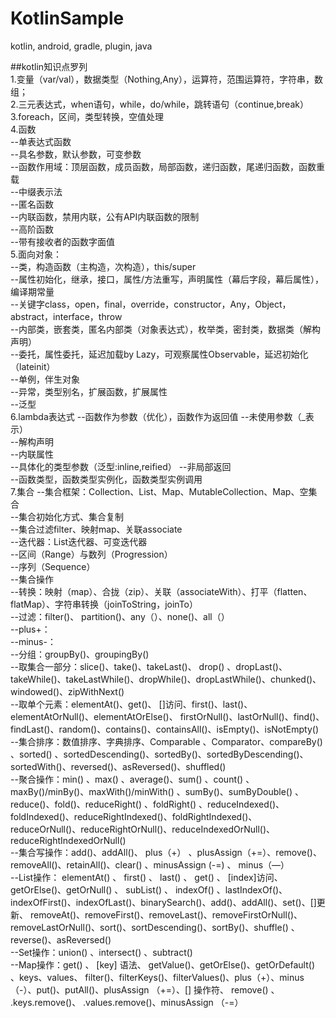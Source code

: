 # KotlinSample
kotlin, android, gradle, plugin, java

##kotlin知识点罗列  
1.变量（var/val），数据类型（Nothing,Any），运算符，范围运算符，字符串，数组；  
2.三元表达式，when语句，while，do/while，跳转语句（continue,break）  
3.foreach，区间，类型转换，空值处理  
4.函数  
  --单表达式函数  
  --具名参数，默认参数，可变参数  
  --函数作用域：顶层函数，成员函数，局部函数，递归函数，尾递归函数，函数重载  
  --中缀表示法  
  --匿名函数  
  --内联函数，禁用内联，公有API内联函数的限制  
  --高阶函数  
  --带有接收者的函数字面值  
5.面向对象：  
  --类，构造函数（主构造，次构造），this/super  
  --属性初始化，继承，接口，属性/方法重写，声明属性（幕后字段，幕后属性），编译期常量  
  --关键字class，open，final，override，constructor，Any，Object，abstract，interface，throw  
  --内部类，嵌套类，匿名内部类（对象表达式），枚举类，密封类，数据类（解构声明）  
  --委托，属性委托，延迟加载by Lazy，可观察属性Observable，延迟初始化（lateinit）  
  --单例，伴生对象  
  --异常，类型别名，扩展函数，扩展属性  
  --泛型  
6.lambda表达式
  --函数作为参数（优化），函数作为返回值
  --未使用参数（_表示）  
  --解构声明  
  --内联属性  
  --具体化的类型参数（泛型:inline,reified）
  --非局部返回  
  --函数类型，函数类型实例化，函数类型实例调用  
7.集合
  --集合框架：Collection、List、Map、MutableCollection、Map、空集合  
  --集合初始化方式、集合复制  
  --集合过滤filter、映射map、关联associate  
  --迭代器：List迭代器、可变迭代器  
  --区间（Range）与数列（Progression）  
  --序列（Sequence）  
  --集合操作  
    --转换：映射（map）、合拢（zip）、关联（associateWith）、打平（flatten、flatMap）、字符串转换（joinToString，joinTo）  
    --过滤：filter()、 partition()、any（）、none()、all（）  
    --plus+：  
    --minus-：  
    --分组：groupBy()、groupingBy()  
    --取集合一部分：slice()、take()、takeLast()、 drop() 、dropLast()、takeWhile()、takeLastWhile()、dropWhile()、dropLastWhile()、chunked()、windowed()、zipWithNext()  
    --取单个元素：elementAt()、get()、 []访问、first()、last()、elementAtOrNull()、elementAtOrElse()、 firstOrNull()、lastOrNull()、find()、findLast()、random()、contains()、containsAll()、isEmpty()、isNotEmpty()  
    --集合排序：数值排序、字典排序、Comparable 、Comparator、compareBy() 、sorted() 、sortedDescending()、sortedBy()、sortedByDescending()、sortedWith()、reversed()、asReversed()、shuffled()  
    --聚合操作：min() 、max() 、average()、sum() 、count() 、maxBy()/minBy()、maxWith()/minWith() 、sumBy()、sumByDouble() 、reduce()、fold()、reduceRight() 、foldRight() 、reduceIndexed()、foldIndexed()、reduceRightIndexed()、foldRightIndexed()、reduceOrNull()、reduceRightOrNull()、reduceIndexedOrNull()、reduceRightIndexedOrNull()  
    --集合写操作：add()、addAll()、 plus（+） 、plusAssign（+=）、remove()、removeAll()、retainAll()、clear() 、minusAssign (-=) 、 minus（—）  
    --List操作： elementAt() 、 first() 、 last() 、 get() 、 [index]访问、getOrElse()、getOrNull() 、 subList() 、 indexOf() 、lastIndexOf()、indexOfFirst()、indexOfLast()、binarySearch()、add()、addAll()、set()、[]更新、 removeAt()、removeFirst()、removeLast()、removeFirstOrNull()、removeLastOrNull()、sort()、sortDescending()、sortBy()、shuffle() 、reverse()、asReversed()  
    --Set操作：union() 、intersect() 、subtract()  
    --Map操作：get() 、 [key] 语法、 getValue()、getOrElse()、getOrDefault() 、keys、values、 filter()、filterKeys()、filterValues()、plus（+）、minus（-）、put()、putAll()、plusAssign （+=）、[] 操作符、 remove() 、 .keys.remove()、 .values.remove()、minusAssign （-=）   




